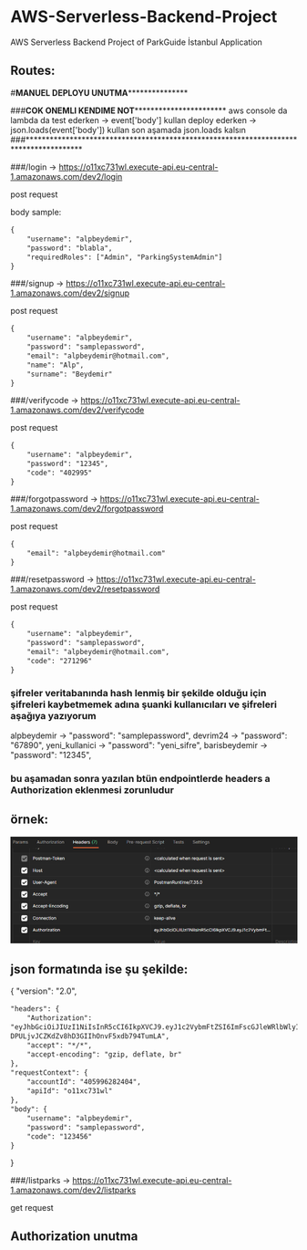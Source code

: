 # AWS-Serverless-Backend-Project
AWS Serverless Backend Project of ParkGuide İstanbul Application

## Routes: 

#**************************************************************MANUEL DEPLOYU UNUTMA*****************************************************************************

###******************************************************COK ONEMLI KENDIME NOT*****************************************************************************
aws console da lambda da test ederken -> event['body'] kullan
deploy ederken ->  json.loads(event['body'])  kullan
son aşamada json.loads kalsın
###**************************************************************************************

###/login   ->   https://o11xc731wl.execute-api.eu-central-1.amazonaws.com/dev2/login  


post request


body sample:

```
{
    "username": "alpbeydemir",
    "password": "blabla",
    "requiredRoles": ["Admin", "ParkingSystemAdmin"] 
}
```

###/signup   ->   https://o11xc731wl.execute-api.eu-central-1.amazonaws.com/dev2/signup  


post request


```
{
    "username": "alpbeydemir",
    "password": "samplepassword",
    "email": "alpbeydemir@hotmail.com",
    "name": "Alp",
    "surname": "Beydemir"
}
```


###/verifycode   ->   https://o11xc731wl.execute-api.eu-central-1.amazonaws.com/dev2/verifycode


post request


```
{
    "username": "alpbeydemir",
    "password": "12345",
    "code": "402995"
}
```

###/forgotpassword   ->   https://o11xc731wl.execute-api.eu-central-1.amazonaws.com/dev2/forgotpassword


post request


```
{
    "email": "alpbeydemir@hotmail.com"
}
```

###/resetpassword  ->   https://o11xc731wl.execute-api.eu-central-1.amazonaws.com/dev2/resetpassword


post request


```
{
    "username": "alpbeydemir",
    "password": "samplepassword",
    "email": "alpbeydemir@hotmail.com",
    "code": "271296"
}
```


### şifreler veritabanında hash lenmiş bir şekilde olduğu için şifreleri kaybetmemek adına şuanki kullanıcıları ve şifreleri aşağıya yazıyorum

alpbeydemir -> "password": "samplepassword",
devrim24 -> "password": "67890",
yeni_kullanici -> "password": "yeni_sifre",
barisbeydemir -> "password": "12345",


### bu aşamadan sonra yazılan btün endpointlerde headers a Authorization eklenmesi zorunludur

## örnek:

![Alt text](image.png)

## json formatında ise şu şekilde:

{
    "version": "2.0",

    "headers": {
        "Authorization": "eyJhbGciOiJIUzI1NiIsInR5cCI6IkpXVCJ9.eyJ1c2VybmFtZSI6ImFscGJleWRlbWlyIiwicm9sZXMiOlsiU3RhbmRhcnRVc2VyIiwiQWRtaW4iXSwiZXhwIjoxNzAyNDI4MTIzfQ.B7f7J-DPULjvJCZKdZv8hD3GIIhOnvF5xdb794TumLA",
        "accept": "*/*",
        "accept-encoding": "gzip, deflate, br"
    },
    "requestContext": {
        "accountId": "405996282404",
        "apiId": "o11xc731wl"
    },
    "body": {
        "username": "alpbeydemir",
        "password": "samplepassword",
        "code": "123456"
    }
        
}


###/listparks  ->   https://o11xc731wl.execute-api.eu-central-1.amazonaws.com/dev2/listparks

get request

## Authorization unutma

